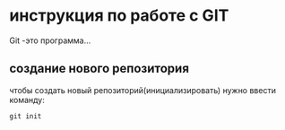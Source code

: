 # инструкция по работе с GIT

Git -это программа...

## создание нового репозитория


чтобы создать новый репозиторий(инициализировать) нужно ввести команду: 
    
    git init
    